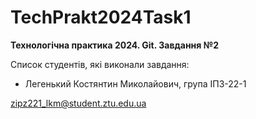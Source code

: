 # TechPrakt2024Task1
**Технологічна практика 2024. Git. Завдання №2**

Список студентів, які виконали завдання:
* Легенький Костянтин Миколайович, група ІПЗ-22-1

zipz221_lkm@student.ztu.edu.ua
